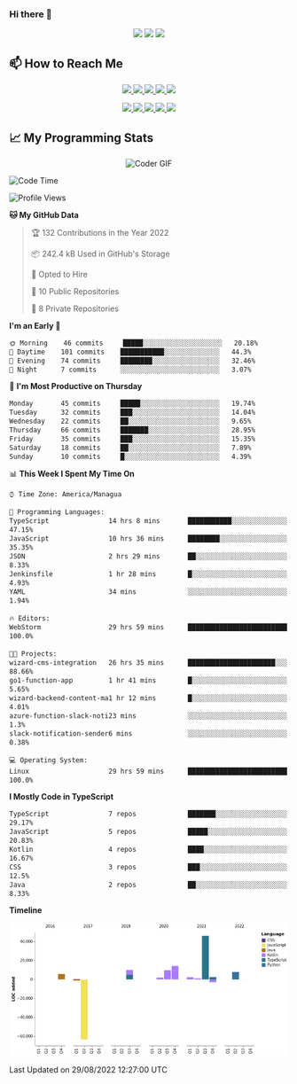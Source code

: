 ### Hi there 👋

<!--
**DevKenny/DevKenny** is a ✨ _special_ ✨ repository because its `README.md` (this file) appears on your GitHub profile.

Here are some ideas to get you started:

- 🔭 I’m currently working on ...
- 🌱 I’m currently learning ...
- 👯 I’m looking to collaborate on ...
- 🤔 I’m looking for help with ...
- 💬 Ask me about ...
- 📫 How to reach me: ...
- 😄 Pronouns: ...
- ⚡ Fun fact: ...
-->

<p align = "center">
  <img src="https://github-readme-stats.vercel.app/api?username=DevKenny&count_private=true&show_icons=true&theme=graywhite&line_height=30&hide_border=true">
  <img src="https://github-readme-stats.vercel.app/api/top-langs/?username=DevKenny&hide=html,css&theme=graywhite&hide_border=true">
  <img src="https://github-profile-summary-cards.vercel.app/api/cards/profile-details?username=DevKenny&theme=vue">
</p>

## 📫 How to Reach Me

<p align="center">
 <a href="https://devkenny.github.io">
  <img src="https://img.shields.io/badge/DevKenny-%23206A5D.svg?&style=for-the-badge&logo=jquery&logoColor=white" />
 </a>

 <a href="https://www.linkedin.com/in/hreal92">
  <img src="https://img.shields.io/badge/connect-%230077B5.svg?&style=for-the-badge&logo=linkedin&logoColor=white" />
 </a>

 <a href="https://join.skype.com/invite/IQ6gVADlpBSM">
  <img src="https://img.shields.io/badge/chat-%2300AFF0.svg?&style=for-the-badge&logo=skype&logoColor=white" />
 </a>

 <a href="mailto:realherrold@gmail.com">
  <img src="https://img.shields.io/badge/email-%23C14438.svg?&style=for-the-badge&logo=Gmail&logoColor=white" />
 </a>

 <a href="https://wa.me/50589517503">
  <img src="https://img.shields.io/badge/Whatsapp-%2300BFA5.svg?&style=for-the-badge&logo=Whatsapp&logoColor=white" />
 </a>
</p>

<p align="center">
  <a href="#">
    <img src="https://badges.pufler.dev/visits/DevKenny/DevKenny?style=flat-square&color=green&logo=github">
  </a>
  <a href="#">
    <img src="https://badges.pufler.dev/years/DevKenny?style=flat-square&color=green&logo=github">
  </a>
  <a href="#">
    <img src="https://badges.pufler.dev/repos/DevKenny?style=flat-square&color=green&logo=github">
  </a>
  <a href="#">
    <img src="https://badges.pufler.dev/gists/DevKenny?style=flat-square&color=green&logo=github">
  </a>
  <a href="#">
    <img src="https://badges.pufler.dev/commits/monthly/DevKenny?style=flat-square&color=green&logo=github">
  </a>
</p>

## 📈 My Programming Stats

<p align="center">
 <img src="https://www.mygo.ge/uploads/blog/1584023795.jpg" alt="Coder GIF" style="max-width:500px">
</p>

<!--START_SECTION:waka-->
![Code Time](http://img.shields.io/badge/Code%20Time-4%2C198%20hrs%2044%20mins-blue)

![Profile Views](http://img.shields.io/badge/Profile%20Views-2-blue)

**🐱 My GitHub Data** 

> 🏆 132 Contributions in the Year 2022
 > 
> 📦 242.4 kB Used in GitHub's Storage 
 > 
> 💼 Opted to Hire
 > 
> 📜 10 Public Repositories 
 > 
> 🔑 8 Private Repositories  
 > 
**I'm an Early 🐤** 

```text
🌞 Morning    46 commits     █████░░░░░░░░░░░░░░░░░░░░   20.18% 
🌆 Daytime    101 commits    ███████████░░░░░░░░░░░░░░   44.3% 
🌃 Evening    74 commits     ████████░░░░░░░░░░░░░░░░░   32.46% 
🌙 Night      7 commits      ░░░░░░░░░░░░░░░░░░░░░░░░░   3.07%

```
📅 **I'm Most Productive on Thursday** 

```text
Monday       45 commits     █████░░░░░░░░░░░░░░░░░░░░   19.74% 
Tuesday      32 commits     ███░░░░░░░░░░░░░░░░░░░░░░   14.04% 
Wednesday    22 commits     ██░░░░░░░░░░░░░░░░░░░░░░░   9.65% 
Thursday     66 commits     ███████░░░░░░░░░░░░░░░░░░   28.95% 
Friday       35 commits     ███░░░░░░░░░░░░░░░░░░░░░░   15.35% 
Saturday     18 commits     ██░░░░░░░░░░░░░░░░░░░░░░░   7.89% 
Sunday       10 commits     █░░░░░░░░░░░░░░░░░░░░░░░░   4.39%

```


📊 **This Week I Spent My Time On** 

```text
⌚︎ Time Zone: America/Managua

💬 Programming Languages: 
TypeScript               14 hrs 8 mins       ███████████░░░░░░░░░░░░░░   47.15% 
JavaScript               10 hrs 36 mins      ████████░░░░░░░░░░░░░░░░░   35.35% 
JSON                     2 hrs 29 mins       ██░░░░░░░░░░░░░░░░░░░░░░░   8.33% 
Jenkinsfile              1 hr 28 mins        █░░░░░░░░░░░░░░░░░░░░░░░░   4.93% 
YAML                     34 mins             ░░░░░░░░░░░░░░░░░░░░░░░░░   1.94%

🔥 Editors: 
WebStorm                 29 hrs 59 mins      █████████████████████████   100.0%

🐱‍💻 Projects: 
wizard-cms-integration   26 hrs 35 mins      ██████████████████████░░░   88.66% 
go1-function-app         1 hr 41 mins        █░░░░░░░░░░░░░░░░░░░░░░░░   5.65% 
wizard-backend-content-ma1 hr 12 mins        █░░░░░░░░░░░░░░░░░░░░░░░░   4.01% 
azure-function-slack-noti23 mins             ░░░░░░░░░░░░░░░░░░░░░░░░░   1.3% 
slack-notification-sender6 mins              ░░░░░░░░░░░░░░░░░░░░░░░░░   0.38%

💻 Operating System: 
Linux                    29 hrs 59 mins      █████████████████████████   100.0%

```

**I Mostly Code in TypeScript** 

```text
TypeScript               7 repos             ███████░░░░░░░░░░░░░░░░░░   29.17% 
JavaScript               5 repos             █████░░░░░░░░░░░░░░░░░░░░   20.83% 
Kotlin                   4 repos             ████░░░░░░░░░░░░░░░░░░░░░   16.67% 
CSS                      3 repos             ███░░░░░░░░░░░░░░░░░░░░░░   12.5% 
Java                     2 repos             ██░░░░░░░░░░░░░░░░░░░░░░░   8.33%

```


**Timeline**

![Chart not found](https://raw.githubusercontent.com/DevKenny/DevKenny/main/charts/bar_graph.png) 


 Last Updated on 29/08/2022 12:27:00 UTC
<!--END_SECTION:waka-->

